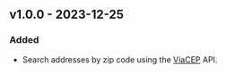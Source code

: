## v1.0.0 - 2023-12-25

### Added
- Search addresses by zip code using the [ViaCEP](https://viacep.com.br) API.